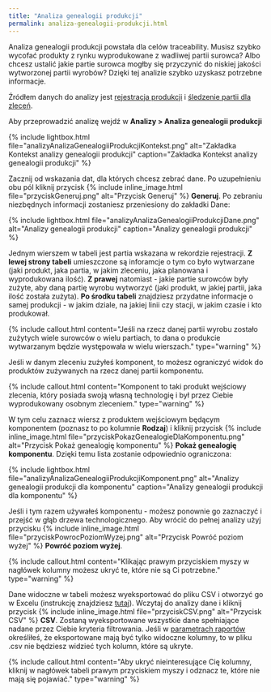 ```yaml
---
title: "Analiza genealogii produkcji"
permalink: analiza-genealogii-produkcji.html
---
```


Analiza genealogii produkcji powstała dla celów traceability. Musisz szybko wycofać produkty z rynku wyprodukowane z wadliwej partii surowca? Albo chcesz ustalić jakie partie surowca mogłby się przyczynić do niskiej jakości wytworzonej partii wyrobów? Dzięki tej analizie szybko uzyskasz potrzebne informacje.

Źródłem danych do analizy jest [rejestracja produkcji](/rejestracja-produkcji) i [śledzenie partii dla zleceń](/sledzenie-partii-dla-zlecen). 

Aby przeprowadzić analizę wejdź w **Analizy > Analiza genealogii produkcji**

{% include lightbox.html file="analizyAnalizaGenealogiiProdukcjiKontekst.png" alt="Zakładka Kontekst analizy genealogii produkcji" caption="Zakładka Kontekst analizy genealogii produkcji" %}

Zacznij od wskazania dat, dla których chcesz zebrać dane. Po uzupełnieniu obu pól kliknij przycisk {% include inline_image.html file="przyciskGeneruj.png" alt="Przycisk Generuj" %} **Generuj**. Po zebraniu niezbędnych informacji zostaniesz przeniesiony do zakładki Dane:

{% include lightbox.html file="analizyAnalizaGenealogiiProdukcjiDane.png" alt="Analizy genealogii produkcji" caption="Analizy genealogii produkcji" %}

Jednym wierszem w tabeli jest partia wskazana w rekordzie rejestracji. **Z lewej strony tabeli** umieszczone są inforamcje o tym co było wytwarzane (jaki produkt, jaka partia, w jakim zleceniu, jaka planowana i wyprodukowana ilość). **Z prawej** natomiast - jakie partie surowców były zużyte, aby daną partię wyrobu wytworzyć (jaki produkt, w jakiej partii, jaka ilość została zużyta). **Po środku tabeli** znajdziesz przydatne informacje o samej produkcji - w jakim dziale, na jakiej linii czy stacji, w jakim czasie i kto produkował.

{% include callout.html content="Jeśli na rzecz danej partii wyrobu zostało zużytych wiele surowców o wielu partiach, to dana o produkcie wytwarzanym będzie występowała w wielu wierszach." type="warning" %}

Jeśli w danym zleceniu zużyłeś komponent, to możesz ograniczyć widok do produktów zużywanych na rzecz danej partii komponentu.

{% include callout.html content="Komponent to taki produkt wejściowy zlecenia, który posiada swoją własną technologię i był przez Ciebie wyprodukowany osobnym zleceniem." type="warning" %}

W tym celu zaznacz wiersz z produktem wejściowym będącym komponentem (poznasz to po kolumnie **Rodzaj**) i kliknij przycisk {% include inline_image.html file="przyciskPokazGenealogieDlaKomponentu.png" alt="Przycisk Pokaż genealogię komponentu" %} **Pokaż genealogię komponentu**. Dzięki temu lista zostanie odpowiednio ograniczona:

{% include lightbox.html file="analizyAnalizaGenealogiiProdukcjiKomponent.png" alt="Analizy genealogii produkcji dla komponentu" caption="Analizy genealogii produkcji dla komponentu" %}

Jeśli i tym razem używałeś komponentu - możesz ponownie go zaznaczyć i przejść w głąb drzewa technologicznego.
Aby wrócić do pełnej analizy użyj przycisku {% include inline_image.html file="przyciskPowrocPoziomWyzej.png" alt="Przycisk Powróć poziom wyżej" %} **Powróć poziom wyżej**.

{% include callout.html content="Klikając prawym przyciskiem myszy w nagłówek kolumny możesz ukryć te, które nie są Ci potrzebne." type="warning" %}

Dane widoczne w tabeli możesz wyeksportować do pliku CSV i otworzyć go w Excelu (instrukcję znajdziesz [tutaj](/eksport-danych.html#otwarcie-pliku-csv-w-excelu)). Wczytaj do analizy dane i kliknij przycisk {% include inline_image.html file="przyciskCSV.png" alt="Przycisk CSV" %} **CSV**. Zostaną wyeksportowane wszystkie dane spełniające nadane przez Ciebie kryteria filtrowania. Jeśli w [parametrach raportów](/parametry-glowna.html#rarport) określiłeś, że eksportowane mają być tylko widoczne kolumny, to w pliku .csv nie będziesz widzieć tych kolumn, które są ukryte.

{% include callout.html content="Aby ukryć nieinteresujące Cię kolumny, kliknij w nagłówek tabeli prawym przyciskiem myszy i odznacz te, które nie mają się pojawiać." type="warning" %}
